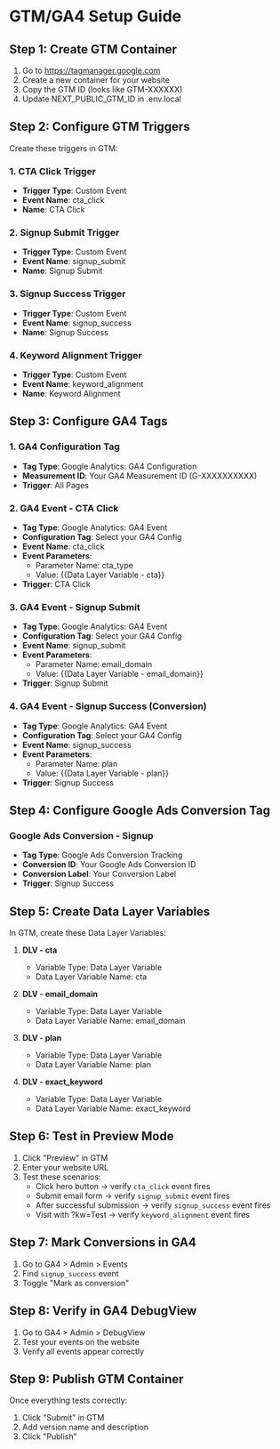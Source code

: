 # GTM/GA4 Setup Guide

## Step 1: Create GTM Container
1. Go to https://tagmanager.google.com
2. Create a new container for your website
3. Copy the GTM ID (looks like GTM-XXXXXX)
4. Update NEXT_PUBLIC_GTM_ID in .env.local

## Step 2: Configure GTM Triggers

Create these triggers in GTM:

### 1. CTA Click Trigger
- **Trigger Type**: Custom Event
- **Event Name**: cta_click
- **Name**: CTA Click

### 2. Signup Submit Trigger
- **Trigger Type**: Custom Event
- **Event Name**: signup_submit
- **Name**: Signup Submit

### 3. Signup Success Trigger
- **Trigger Type**: Custom Event
- **Event Name**: signup_success
- **Name**: Signup Success

### 4. Keyword Alignment Trigger
- **Trigger Type**: Custom Event
- **Event Name**: keyword_alignment
- **Name**: Keyword Alignment

## Step 3: Configure GA4 Tags

### 1. GA4 Configuration Tag
- **Tag Type**: Google Analytics: GA4 Configuration
- **Measurement ID**: Your GA4 Measurement ID (G-XXXXXXXXXX)
- **Trigger**: All Pages

### 2. GA4 Event - CTA Click
- **Tag Type**: Google Analytics: GA4 Event
- **Configuration Tag**: Select your GA4 Config
- **Event Name**: cta_click
- **Event Parameters**:
  - Parameter Name: cta_type
  - Value: {{Data Layer Variable - cta}}
- **Trigger**: CTA Click

### 3. GA4 Event - Signup Submit
- **Tag Type**: Google Analytics: GA4 Event
- **Configuration Tag**: Select your GA4 Config
- **Event Name**: signup_submit
- **Event Parameters**:
  - Parameter Name: email_domain
  - Value: {{Data Layer Variable - email_domain}}
- **Trigger**: Signup Submit

### 4. GA4 Event - Signup Success (Conversion)
- **Tag Type**: Google Analytics: GA4 Event
- **Configuration Tag**: Select your GA4 Config
- **Event Name**: signup_success
- **Event Parameters**:
  - Parameter Name: plan
  - Value: {{Data Layer Variable - plan}}
- **Trigger**: Signup Success

## Step 4: Configure Google Ads Conversion Tag

### Google Ads Conversion - Signup
- **Tag Type**: Google Ads Conversion Tracking
- **Conversion ID**: Your Google Ads Conversion ID
- **Conversion Label**: Your Conversion Label
- **Trigger**: Signup Success

## Step 5: Create Data Layer Variables

In GTM, create these Data Layer Variables:

1. **DLV - cta**
   - Variable Type: Data Layer Variable
   - Data Layer Variable Name: cta

2. **DLV - email_domain**
   - Variable Type: Data Layer Variable
   - Data Layer Variable Name: email_domain

3. **DLV - plan**
   - Variable Type: Data Layer Variable
   - Data Layer Variable Name: plan

4. **DLV - exact_keyword**
   - Variable Type: Data Layer Variable
   - Data Layer Variable Name: exact_keyword

## Step 6: Test in Preview Mode

1. Click "Preview" in GTM
2. Enter your website URL
3. Test these scenarios:
   - Click hero button → verify `cta_click` event fires
   - Submit email form → verify `signup_submit` event fires
   - After successful submission → verify `signup_success` event fires
   - Visit with ?kw=Test → verify `keyword_alignment` event fires

## Step 7: Mark Conversions in GA4

1. Go to GA4 > Admin > Events
2. Find `signup_success` event
3. Toggle "Mark as conversion"

## Step 8: Verify in GA4 DebugView

1. Go to GA4 > Admin > DebugView
2. Test your events on the website
3. Verify all events appear correctly

## Step 9: Publish GTM Container

Once everything tests correctly:
1. Click "Submit" in GTM
2. Add version name and description
3. Click "Publish"